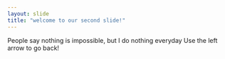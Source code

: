 ```yaml
---
layout: slide
title: "welcome to our second slide!"
---
```

People say nothing is impossible, but I do nothing everyday
Use the left arrow to go back!